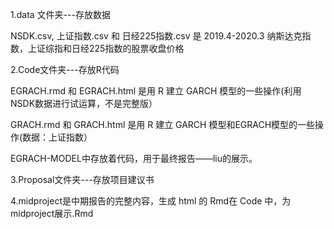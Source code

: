 ﻿1.data 文件夹---存放数据 

NSDK.csv, 上证指数.csv 和 日经225指数.csv 是 2019.4-2020.3 纳斯达克指数，上证综指和日经225指数的股票收盘价格

2.Code文件夹---存放R代码

EGRACH.rmd 和 EGRACH.html 是用 R 建立 GARCH 模型的一些操作(利用NSDK数据进行试运算，不是完整版）
 
GRACH.rmd 和 GRACH.html 是用 R 建立 GARCH 模型和EGRACH模型的一些操作(数据：上证指数）

EGRACH-MODEL中存放着代码，用于最终报告——liu的展示。

3.Proposal文件夹---存放项目建议书  

4.midproject是中期报告的完整内容，生成 html 的 Rmd在 Code 中，为 midproject展示.Rmd


